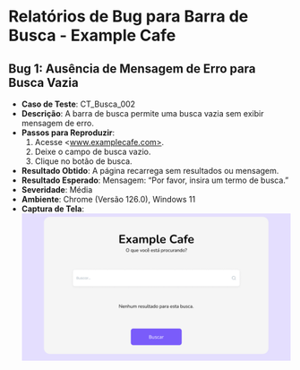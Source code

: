 # Relatórios de Bug para Barra de Busca - Example Cafe

## Bug 1: Ausência de Mensagem de Erro para Busca Vazia

- **Caso de Teste**: CT_Busca_002
- **Descrição**: A barra de busca permite uma busca vazia sem exibir mensagem de erro.
- **Passos para Reproduzir**:
  1. Acesse <www.examplecafe.com>.
  2. Deixe o campo de busca vazio.
  3. Clique no botão de busca.
- **Resultado Obtido**: A página recarrega sem resultados ou mensagem.
- **Resultado Esperado**: Mensagem: “Por favor, insira um termo de busca.”
- **Severidade**: Média
- **Ambiente**: Chrome (Versão 126.0), Windows 11
- **Captura de Tela**: ![Captura de Busca Vazia](screenshots/bug1-busca.png)
